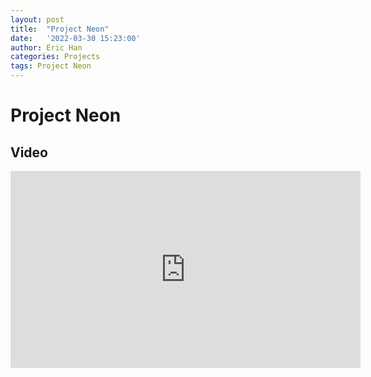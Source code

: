 ```yaml
---
layout: post
title:  "Project Neon"
date:   '2022-03-30 15:23:00'
author: Eric Han
categories: Projects
tags: Project Neon
---
```


# Project Neon

## Video

<iframe width="560" height="315" src="https://www.youtube.com/embed/M1g40rvyjv8" title="YouTube video player" frameborder="0" allow="accelerometer; autoplay; clipboard-write; encrypted-media; gyroscope; picture-in-picture" allowfullscreen></iframe>


